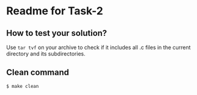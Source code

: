 # Readme for Task-2

## How to test your solution?

Use `tar tvf` on your archive to check if it includes all .c files
in the current directory and its subdirectories.


## Clean command

    $ make clean
